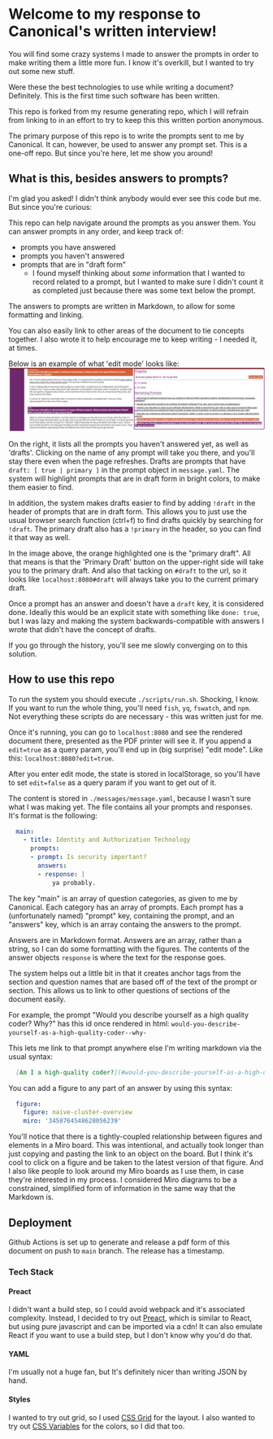 # Welcome to my response to  Canonical's written interview!

You will find some crazy systems I made to answer the prompts in order to make writing them a little more fun. I know it's overkill, but I wanted to try out some new stuff.

Were these the best technologies to use while writing a document? Definitely. This is the first time such software has been written.

This repo is forked from my resume generating repo, which I will refrain from linking to in an effort to try to keep this this written portion anonymous.

The primary purpose of this repo is to write the prompts sent to me by Canonical. It can, however, be used to answer any prompt set. This is a one-off repo. But since you're here, let me show you around!


## What is this, besides answers to prompts?
I'm glad you asked! I didn't think anybody would ever see this code but me. But since you're curious:

This repo can help navigate around the prompts as you answer them. You can answer prompts in any order, and keep track of:
* prompts you have answered
* prompts you haven't answered
* prompts that are in "draft form"
  - I found myself thinking about _some_ information that I wanted to record related to a prompt, but I wanted to make sure I didn't count it as completed just because there was some text below the prompt.

The answers to prompts are written in Markdown, to allow for some formatting and linking.

You can also easily link to other areas of the document to tie concepts together.
I also wrote it to help encourage me to keep writing - I needed it, at times.

Below is an example of what 'edit mode' looks like:
![edit mode](images/edit-mode.png)

On the right, it lists all the prompts you haven't answered yet, as well as 'drafts'. Clicking on the name of any prompt will take you there, and you'll stay there even when the page refreshes.
Drafts are prompts that have `draft: [ true | primary ]` in the prompt object in `message.yaml`. The system will highlight prompts that are in draft form in bright colors, to make them easier to find.

In addition, the system makes drafts easier to find by adding `!draft` in the header of prompts that are in draft form. This allows you to just use the usual browser search function (ctrl+f) to find drafts quickly by searching for `!draft`. The primary draft also has a `!primary` in the header, so you can find it that way as well.

In the image above, the orange highlighted one is the "primary draft". All that means is that the 'Primary Draft' button on the upper-right side will take you to the primary draft. And also that tacking on `#draft` to the url, so it looks like `localhost:8080#draft` will always take you to the current primary draft.


Once a prompt has an answer and doesn't have a `draft` key, it is considered done. Ideally this would be an explicit state with something like `done: true`, but I was lazy and making the system backwards-compatible with answers I wrote that didn't have the concept of drafts.


If you go through the history, you'll see me slowly converging on to this solution.

## How to use this repo

To run the system you should execute `./scripts/run.sh`. Shocking, I know. If you want to run the whole thing, you'll need `fish`, `yq`, `fswatch`, and `npm`. Not everything these scripts do are necessary - this was written just for me.

Once it's running, you can go to `localhost:8080` and see the rendered document there, presented as the PDF printer will see it. If you append a `edit=true` as a query param, you'll end up in (big surprise) "edit mode". Like this: `localhost:8080?edit=true`.

After you enter edit mode, the state is stored in localStorage, so you'll have to set `edit=false` as a query param if you want to get out of it.

The content is stored in `./messages/message.yaml`, because I wasn't sure what I was making yet. The file contains all your prompts and responses. It's format is the following:
```yaml
  main:
    - title: Identity and Authorization Technology
      prompts:
      - prompt: Is security important?
        answers:
        - response: |
            ya probably.
```

The key "main" is an array of question categories, as given to me by Canonical. Each category has an array of prompts. Each prompt has a (unfortunately named) "prompt" key, containing the prompt, and an "answers" key, which is an array containg the answers to the prompt.

Answers are in Markdown format. Answers are an array, rather than a string, so I can do some formatting with the figures. The contents of the answer objects `response` is where the text for the response goes.

The system helps out a little bit in that it creates anchor tags from the section and question names that are based off of the text of the prompt or section. This allows us to link to other questions of sections of the document easily.

For example, the prompt "Would you describe yourself as a high quality coder? Why?" has this id once rendered in html:  `would-you-describe-yourself-as-a-high-quality-coder--why-`

This lets me link to that prompt anywhere else I'm writing markdown via the usual syntax:
```markdown
  [Am I a high-quality coder?](#would-you-describe-yourself-as-a-high-quality-coder--why)
```

You can add a figure to any part of an answer by using this syntax:
```yaml
  figure:
    figure: naive-cluster-overview
    miro: '3458764548628056239'
```
You'll notice that there is a tightly-coupled relationship between figures and elements in a Miro board. This was intentional, and actually took longer than just copying and pasting the link to an object on the board. But I think it's cool to click on a figure and be taken to the latest version of that figure. And I also like people to look around my Miro boards as I use them, in case they're interested in my process.
I considered Miro diagrams to be a constrained, simplified form of information in the same way that the Markdown is.

## Deployment

Github Actions is set up to generate and release a pdf form of this document on push to `main` branch. The release has a timestamp.

### Tech Stack

#### Preact
I didn't want a build step, so I could avoid webpack and it's associated complexity. Instead, I decided to try out [Preact](https://preactjs.com/), which is similar to React, but using pure javascript and can be imported via a cdn! It can also emulate React if you want to use a build step, but I don't know why you'd do that.

#### YAML
I'm usually not a huge fan, but It's definitely nicer than writing JSON by hand.

#### Styles
I wanted to try out grid, so I used [CSS Grid](https://developer.mozilla.org/en-US/docs/Web/CSS/CSS_Grid_Layout) for the layout. I also wanted to try out [CSS Variables](https://developer.mozilla.org/en-US/docs/Web/CSS/Using_CSS_variables) for the colors, so I did that too.
